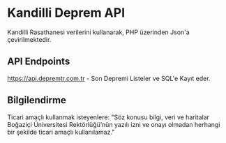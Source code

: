 # Kandilli Deprem API
Kandilli Rasathanesi verilerini kullanarak, PHP üzerinden Json'a çevirilmektedir.

## API Endpoints
https://api.depremtr.com.tr - Son Depremi Listeler ve SQL'e Kayıt eder.

## Bilgilendirme
Ticari amaçlı kullanmak isteyenlere: "Söz konusu bilgi, veri ve haritalar Boğaziçi Üniversitesi Rektörlüğü’nün yazılı izni ve onayı olmadan herhangi bir şekilde ticari amaçlı kullanılamaz."
